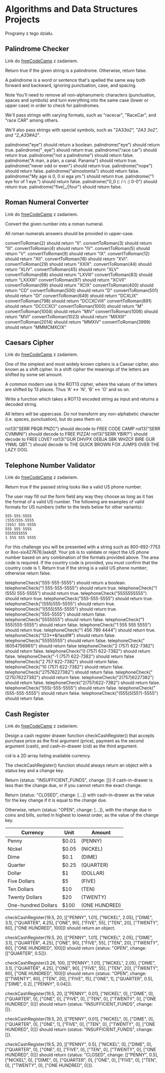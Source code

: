 Algorithms and Data Structures Projects
=================

Programy z tego działu.



Palindrome Checker
--------------------------

Link do [freeCodeCamp](https://www.freecodecamp.org/learn/javascript-algorithms-and-data-structures/javascript-algorithms-and-data-structures-projects/palindrome-checker) z zadaniem.



Return true if the given string is a palindrome. Otherwise, return false.

A palindrome is a word or sentence that's spelled the same way both forward and backward, ignoring punctuation, case, and spacing.

Note
You'll need to remove all non-alphanumeric characters (punctuation, spaces and symbols) and turn everything into the same case (lower or upper case) in order to check for palindromes.

We'll pass strings with varying formats, such as "racecar", "RaceCar", and "race CAR" among others.

We'll also pass strings with special symbols, such as "2A3*3a2", "2A3 3a2", and "2_A3*3#A2".

palindrome("eye") should return a boolean.
palindrome("eye") should return true.
palindrome("`_`eye") should return true.
palindrome("race car") should return true.
palindrome("not a palindrome") should return false.
palindrome("A man, a plan, a canal. Panama") should return true.
palindrome("never odd or even") should return true.
palindrome("nope") should return false.
palindrome("almostomla") should return false.
palindrome("My age is 0, 0 si ega ym.") should return true.
palindrome("1 eye for of 1 eye.") should return false.
palindrome("0_0 (: /-\ :) 0-0") should return true.
palindrome("five|\_/|four") should return false.


Roman Numeral Converter
---------------------

Link do [freeCodeCamp](https://www.freecodecamp.org/learn/javascript-algorithms-and-data-structures/javascript-algorithms-and-data-structures-projects/roman-numeral-converters) z zadaniem.

Convert the given number into a roman numeral.

All roman numerals answers should be provided in upper-case.

convertToRoman(2) should return "II".
convertToRoman(3) should return "III".
convertToRoman(4) should return "IV".
convertToRoman(5) should return "V".
convertToRoman(9) should return "IX".
convertToRoman(12) should return "XII".
convertToRoman(16) should return "XVI".
convertToRoman(29) should return "XXIX".
convertToRoman(44) should return "XLIV".
convertToRoman(45) should return "XLV"
convertToRoman(68) should return "LXVIII"
convertToRoman(83) should return "LXXXIII"
convertToRoman(97) should return "XCVII"
convertToRoman(99) should return "XCIX"
convertToRoman(400) should return "CD"
convertToRoman(500) should return "D"
convertToRoman(501) should return "DI"
convertToRoman(649) should return "DCXLIX"
convertToRoman(798) should return "DCCXCVIII"
convertToRoman(891) should return "DCCCXCI"
convertToRoman(1000) should return "M"
convertToRoman(1004) should return "MIV"
convertToRoman(1006) should return "MVI"
convertToRoman(1023) should return "MXXIII"
convertToRoman(2014) should return "MMXIV"
convertToRoman(3999) should return "MMMCMXCIX"


Caesars Cipher
--------------------

Link do [freeCodeCamp](https://www.freecodecamp.org/learn/javascript-algorithms-and-data-structures/javascript-algorithms-and-data-structures-projects/caesars-cipher) z zadaniem.


One of the simplest and most widely known ciphers is a Caesar cipher, also known as a shift cipher. In a shift cipher the meanings of the letters are shifted by some set amount.

A common modern use is the ROT13 cipher, where the values of the letters are shifted by 13 places. Thus 'A' ↔ 'N', 'B' ↔ 'O' and so on.

Write a function which takes a ROT13 encoded string as input and returns a decoded string.

All letters will be uppercase. Do not transform any non-alphabetic character (i.e. spaces, punctuation), but do pass them on.

rot13("SERR PBQR PNZC") should decode to FREE CODE CAMP
rot13("SERR CVMMN!") should decode to FREE PIZZA!
rot13("SERR YBIR?") should decode to FREE LOVE?
rot13("GUR DHVPX OEBJA SBK WHZCF BIRE GUR YNML QBT.") should decode to THE QUICK BROWN FOX JUMPS OVER THE LAZY DOG.

Telephone Number Validator
------------------------

Link do [freeCodeCamp](https://www.freecodecamp.org/learn/javascript-algorithms-and-data-structures/javascript-algorithms-and-data-structures-projects/telephone-number-validator) z zadaniem.


Return true if the passed string looks like a valid US phone number.

The user may fill out the form field any way they choose as long as it has the format of a valid US number. The following are examples of valid formats for US numbers (refer to the tests below for other variants):

    555-555-5555
    (555)555-5555
    (555) 555-5555
    555 555 5555
    5555555555
    1 555 555 5555

For this challenge you will be presented with a string such as 800-692-7753 or 8oo-six427676;laskdjf. Your job is to validate or reject the US phone number based on any combination of the formats provided above. The area code is required. If the country code is provided, you must confirm that the country code is 1. Return true if the string is a valid US phone number; otherwise return false.

telephoneCheck("555-555-5555") should return a boolean.
telephoneCheck("1 555-555-5555") should return true.
telephoneCheck("1 (555) 555-5555") should return true.
telephoneCheck("5555555555") should return true.
telephoneCheck("555-555-5555") should return true.
telephoneCheck("(555)555-5555") should return true.
telephoneCheck("1(555)555-5555") should return true.
telephoneCheck("555-5555") should return false.
telephoneCheck("5555555") should return false.
telephoneCheck("1 555)555-5555") should return false.
telephoneCheck("1 555 555 5555") should return true.
telephoneCheck("1 456 789 4444") should return true.
telephoneCheck("123**&!!asdf#") should return false.
telephoneCheck("55555555") should return false.
telephoneCheck("(6054756961)") should return false
telephoneCheck("2 (757) 622-7382") should return false.
telephoneCheck("0 (757) 622-7382") should return false.
telephoneCheck("-1 (757) 622-7382") should return false
telephoneCheck("2 757 622-7382") should return false.
telephoneCheck("10 (757) 622-7382") should return false.
telephoneCheck("27576227382") should return false.
telephoneCheck("(275)76227382") should return false.
telephoneCheck("2(757)6227382") should return false.
telephoneCheck("2(757)622-7382") should return false.
telephoneCheck("555)-555-5555") should return false.
telephoneCheck("(555-555-5555") should return false.
telephoneCheck("(555)5(55?)-5555") should return false.

Cash Register
---------------------
Link do [freeCodeCamp](https://www.freecodecamp.org/learn/javascript-algorithms-and-data-structures/javascript-algorithms-and-data-structures-projects/cash-register) z zadaniem.

Design a cash register drawer function checkCashRegister() that accepts purchase price as the first argument (price), payment as the second argument (cash), and cash-in-drawer (cid) as the third argument.

cid is a 2D array listing available currency.

The checkCashRegister() function should always return an object with a status key and a change key.

Return {status: "INSUFFICIENT_FUNDS", change: []} if cash-in-drawer is less than the change due, or if you cannot return the exact change.

Return {status: "CLOSED", change: [...]} with cash-in-drawer as the value for the key change if it is equal to the change due.

Otherwise, return {status: "OPEN", change: [...]}, with the change due in coins and bills, sorted in highest to lowest order, as the value of the change key.

Currency  |Unit | Amount
--------- |---- | ------
Penny	  |$0.01| (PENNY)
Nickel	  | $0.05|(NICKEL)
Dime	  | $0.1| (DIME)
Quarter	  |$0.25| (QUARTER)
Dollar	  |$1|    (DOLLAR)
Five Dollars |$5|  (FIVE)
Ten Dollars |$10|  (TEN)
Twenty Dollars |$20| (TWENTY)
One-hundred Dollars |$100| (ONE HUNDRED)



checkCashRegister(19.5, 20, [["PENNY", 1.01], ["NICKEL", 2.05], ["DIME", 3.1], ["QUARTER", 4.25], ["ONE", 90], ["FIVE", 55], ["TEN", 20], ["TWENTY", 60], ["ONE HUNDRED", 100]]) should return an object.

checkCashRegister(19.5, 20, [["PENNY", 1.01], ["NICKEL", 2.05], ["DIME", 3.1], ["QUARTER", 4.25], ["ONE", 90], ["FIVE", 55], ["TEN", 20], ["TWENTY", 60], ["ONE HUNDRED", 100]]) should return {status: "OPEN", change: [["QUARTER", 0.5]]}.

checkCashRegister(3.26, 100, [["PENNY", 1.01], ["NICKEL", 2.05], ["DIME", 3.1], ["QUARTER", 4.25], ["ONE", 90], ["FIVE", 55], ["TEN", 20], ["TWENTY", 60], ["ONE HUNDRED", 100]]) should return {status: "OPEN", change: [["TWENTY", 60], ["TEN", 20], ["FIVE", 15], ["ONE", 1], ["QUARTER", 0.5], ["DIME", 0.2], ["PENNY", 0.04]]}.

checkCashRegister(19.5, 20, [["PENNY", 0.01], ["NICKEL", 0], ["DIME", 0], ["QUARTER", 0], ["ONE", 0], ["FIVE", 0], ["TEN", 0], ["TWENTY", 0], ["ONE HUNDRED", 0]]) should return {status: "INSUFFICIENT_FUNDS", change: []}.

checkCashRegister(19.5, 20, [["PENNY", 0.01], ["NICKEL", 0], ["DIME", 0], ["QUARTER", 0], ["ONE", 1], ["FIVE", 0], ["TEN", 0], ["TWENTY", 0], ["ONE HUNDRED", 0]]) should return {status: "INSUFFICIENT_FUNDS", change: []}.

checkCashRegister(19.5, 20, [["PENNY", 0.5], ["NICKEL", 0], ["DIME", 0], ["QUARTER", 0], ["ONE", 0], ["FIVE", 0], ["TEN", 0], ["TWENTY", 0], ["ONE HUNDRED", 0]]) should return {status: "CLOSED", change: [["PENNY", 0.5], ["NICKEL", 0], ["DIME", 0], ["QUARTER", 0], ["ONE", 0], ["FIVE", 0], ["TEN", 0], ["TWENTY", 0], ["ONE HUNDRED", 0]]}.
